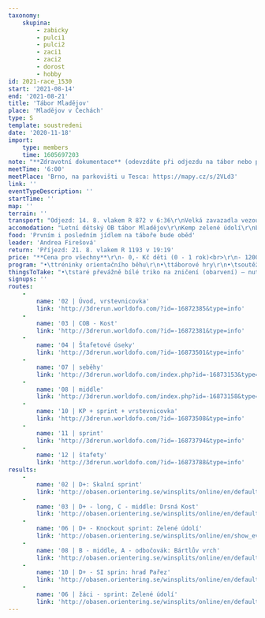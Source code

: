```yaml
---
taxonomy:
    skupina:
        - zabicky
        - pulci1
        - pulci2
        - zaci1
        - zaci2
        - dorost
        - hobby
id: 2021-race_1530
start: '2021-08-14'
end: '2021-08-21'
title: 'Tábor Mladějov'
place: 'Mladějov v Čechách'
type: S
template: soustredeni
date: '2020-11-18'
import:
    type: members
    time: 1605697203
note: "**Zdravotní dokumentace** (odevzdáte při odjezdu na tábor nebo při příjezdu do tábora)\r\n•\tprohlášení o bezinfekčnosti (tiskopis v emailu)\r\n•\tpotvrzení o zdravotní způsobilosti (vydá lékař, platí 2 roky)\r\n•\t**potvrzení ohledně covidu** – jedna ze 4 možností:\r\n  a)\tPCR test maximálně 7 dní starý\r\n  b)\tantigenní test maximálně 72 hodin starý\r\n  c)\tpotvrzení o prodělané nemoci (platí 180 dnů)\r\n  d)\točkování – minimálně 22 dní po 1. dávce"
meetTime: '6:00'
meetPlace: 'Brno, na parkovišti u Tesca: https://mapy.cz/s/2VLd3'
link: ''
eventTypeDescription: ''
startTime: ''
map: ''
terrain: ''
transport: "Odjezd: 14. 8. vlakem R 872 v 6:36\r\nVelká zavazadla vezou tam i zpět auta, s sebou do vlaku jen malé batůžky se svačinou a pláštěnkou. Do přistavených aut bude potřeba v čase od 6:00 – 6:20 hodin naložit velká zavazadla dětí. Žádáme vás o dochvilnost, aby se podařilo plynule naložit věci do aut. Zde budeme také vybírat zdravotní dokumentaci dětí, včetně covid potvrzení. Děti si nejpozději v 6:20 hodin přepočítáme a vyrazíme s nimi na nástupiště na vlak.<hr>\r\nDorostenci s koly jedou jiným vlakem, organizuje Jan Drábek<hr>\r\nPokud s námi nebudou děti cestovat, je možné je předat v táboře mezi 11:45 a 12:30 hodin (vlak má příjezd do Mladějova 11:35).\r\nDorost: Sraz v 5:45 na nádraží!"
accomodation: "Letní dětský OB tábor Mladějov\r\nKemp zelené údolí\r\nLoveč 15\r\n507 45 Mladějov"
food: 'Prvním i posledním jídlem na táboře bude oběd'
leader: 'Andrea Firešová'
return: 'Příjezd: 21. 8. vlakem R 1193 v 19:19'
price: "**Cena pro všechny**\r\n- 0,- Kč děti (0 - 1 rok)<br>\r\n- 1200,- Kč malé žabičky (1 - 3 let)<br>\r\n- 3300,- Kč žabičky (4 - 6 let)<br>\r\n- 3500,- Kč pulci (6 - 10 let)<br>\r\n- 3800,- Kč žáci (10 - 14 let)<br>\r\n- 4000,- Kč dorostenci (15 - 18 let)<br>\r\n- 6900,- Kč sourozenci (2 sourozenci 4 - 14 let)<br>\r\n- 4200,- Kč dospělý člen rodiny<br>\r\n- vedoucí dle individuální domluvy"
program: "•\ttréninky orientačního běhu\r\n•\ttáborové hry\r\n•\tsoutěže\r\n•\tkoupání\r\n•\tvýlety"
thingsToTake: "•\tstaré převážně bílé triko na zničení (obarvení) – nutné pro hru\r\n•\tpirátské doplňky (šátek, vesta, pruhované triko, dřevěná noha, páska přes oko, …)\r\n•\tpropiska, tužka\r\n•\tbuzola (kdo má), čip (kdo má)\r\n•\tfixy nebo pastelky – stačí barvy černá, hnědá, zelená, modrá, žlutá, červená\r\n•\tblok nebo sešit se čtverečkovaným papírem A5\r\n•\tizolepa, zavírací špendlíky\r\n•\tbaterka s náhradními bateriemi, nebo čelovka (kdo má) – tradiční noční mapový trénink bude\r\n•\tknížka na čtení, karty, menší cestovní hry apod.\r\n•\toblečení na běhání - tepláky nebo elasťáky (něco, co má dlouhé nohavice), běhací dres (dederon, kdo má), není vždy možnost je někde rychle usušit, proto doporučujeme mít věci na běhání 3x\r\n•\tboty na běhání 2x (**Pozor na mapu Kost se smí jen v botech bez hřebů!**)\r\n•\tpřezůvky do chaty (kroksy, sandály, …)\r\n•\ttrička s krátkým rukávem\r\n•\ttrička s dlouhým rukávem\r\n•\tobuv ven (pevné (skoro) nepromokavé boty na výlety a chození po lese)\r\n•\tponožky a spodní prádlo (dle počtu dní, suchých ponožek není nikdy dost)\r\n•\toblečení pro pobyt (nejlépe využitelné jako oblečení na běhání v případě nouze)\r\n•\tpyžamo, hygienické potřeby, opalovací krém, repelent\r\n•\tplavky, ručník\r\n•\tšátek, kšiltovka\r\n•\tvětrovka/bunda\r\n•\tsvetr/teplá mikina\r\n•\tběháme a chodíme ven za každého počasí, proto oblečení přizpůsobte počasí (pokud bude chladno, přidejte teplejší věci)"
signups: ''
routes:
    -
        name: '02 | Úvod, vrstevnicovka'
        link: 'http://3drerun.worldofo.com/?id=-16872385&type=info'
    -
        name: '03 | COB - Kost'
        link: 'http://3drerun.worldofo.com/?id=-16872381&type=info'
    -
        name: '04 | Štafetové úseky'
        link: 'http://3drerun.worldofo.com/?id=-16873501&type=info'
    -
        name: '07 | seběhy'
        link: 'http://3drerun.worldofo.com/index.php?id=-16873153&type=info'
    -
        name: '08 | middle'
        link: 'http://3drerun.worldofo.com/index.php?id=-16873158&type=info'
    -
        name: '10 | KP + sprint + vrstevnicovka'
        link: 'http://3drerun.worldofo.com/?id=-16873508&type=info'
    -
        name: '11 | sprint'
        link: 'http://3drerun.worldofo.com/?id=-16873794&type=info'
    -
        name: '12 | štafety'
        link: 'http://3drerun.worldofo.com/?id=-16873788&type=info'
results:
    -
        name: '02 | D+: Skalní sprint'
        link: 'http://obasen.orientering.se/winsplits/online/en/default.asp?page=classes&databaseId=76444'
    -
        name: '03 | D+ - long, C - middle: Drsná Kost'
        link: 'http://obasen.orientering.se/winsplits/online/en/default.asp?page=classes&databaseId=76445'
    -
        name: '06 | D+ - Knockout sprint: Zelené údolí'
        link: 'http://obasen.orientering.se/winsplits/online/en/show_event.asp?id=76456'
    -
        name: '08 | B - middle, A - odbočovák: Bártlův vrch'
        link: 'http://obasen.orientering.se/winsplits/online/en/default.asp?page=classes&databaseId=76517'
    -
        name: '10 | D+ - SI sprin: hrad Pařez'
        link: 'http://obasen.orientering.se/winsplits/online/en/default.asp?page=classes&databaseId=76514'
    -
        name: '06 | žáci - sprint: Zelené údolí'
        link: 'http://obasen.orientering.se/winsplits/online/en/default.asp?page=classes&databaseId=76551&ct=true'
---
```


